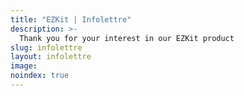 ```yaml
---
title: "EZKit | Infolettre"
description: >-
  Thank you for your interest in our EZKit product
slug: infolettre
layout: infolettre
image: 
noindex: true
---
```

